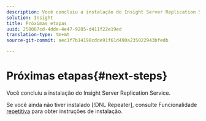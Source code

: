 ```yaml
---
description: Você concluiu a instalação do Insight Server Replication Service.
solution: Insight
title: Próximas etapas
uuid: 258087cd-4dde-4e47-9285-d411f22e19ed
translation-type: tm+mt
source-git-commit: aec1f7b14198cdde91f61d490a235022943bfedb

---
```



# Próximas etapas{#next-steps}

Você concluiu a instalação do Insight Server Replication Service.

Se você ainda não tiver instalado [!DNL Repeater], consulte Funcionalidade [repetitiva](../../../home/c-inst-svr/c-rptr-fntly/c-rptr-fntly.md#concept-78613328ece345b2937cd6e43d7f31f2) para obter instruções de instalação.
